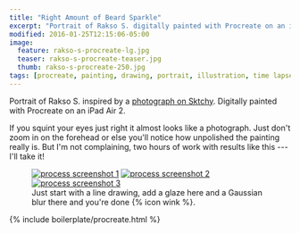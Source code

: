 ```yaml
---
title: "Right Amount of Beard Sparkle"
excerpt: "Portrait of Rakso S. digitally painted with Procreate on an iPad."
modified: 2016-01-25T12:15:06-05:00
image: 
  feature: rakso-s-procreate-lg.jpg
  teaser: rakso-s-procreate-teaser.jpg
  thumb: rakso-s-procreate-250.jpg
tags: [procreate, painting, drawing, portrait, illustration, time lapse, beard, sktchy, black and white]
---
```


Portrait of Rakso S. inspired by a [photograph on Sktchy](http://sktchy.com/a4RQUD). Digitally painted with Procreate on an iPad Air 2.

If you squint your eyes just right it almost looks like a photograph. Just don't zoom in on the forehead or else you'll notice how unpolished the painting really is. But I'm not complaining, two hours of work with results like this --- I'll take it!

<figure class="third">
  <a href="{{ site.url }}/images/rakso-s-process-1-lg.jpg"><img src="{{ site.url }}/images/rakso-s-process-1-320.jpg" alt="process screenshot 1"></a>
  <a href="{{ site.url }}/images/rakso-s-process-2-lg.jpg"><img src="{{ site.url }}/images/rakso-s-process-2-320.jpg" alt="process screenshot 2"></a>
  <a href="{{ site.url }}/images/rakso-s-process-3-lg.jpg"><img src="{{ site.url }}/images/rakso-s-process-3-320.jpg" alt="process screenshot 3"></a>
  <figcaption>Just start with a line drawing, add a glaze here and a Gaussian blur there and you're done {% icon wink %}.</figcaption>
</figure>

{% include boilerplate/procreate.html %}
